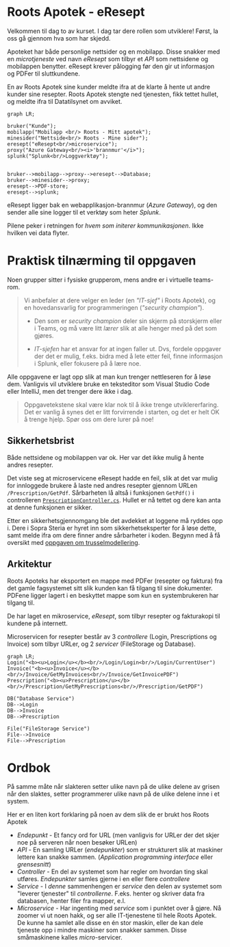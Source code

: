 # Roots Apotek - eResept

Velkommen til dag to av kurset. I dag tar dere rollen som utviklere! Først, la oss gå gjennom hva som har skjedd.

Apoteket har både personlige nettsider og en mobilapp. Disse snakker med en *microtjeneste* ved navn *eResept* som tilbyr et *API* som nettsidene og mobilappen benytter. eResept krever pålogging før den gir ut informasjon og PDFer til sluttkundene.

En av Roots Apotek sine kunder meldte ifra at de klarte å hente ut andre kunder sine resepter. Roots Apotek stengte ned tjenesten, fikk tettet hullet, og meldte ifra til Datatilsynet om avviket.


```mermaid
graph LR;

bruker("Kunde");
mobilapp("Mobilapp <br/> Roots - Mitt apotek");
minesider("Nettside<br/> Roots - Mine sider");
eresept("eResept<br/>microservice");
proxy("Azure Gateway<br/><i>'brannmur'</i>");
splunk("Splunk<br/>Loggverktøy");


bruker-->mobilapp-->proxy-->eresept-->Database;
bruker-->minesider-->proxy;
eresept-->PDF-store;
eresept-->splunk;

```

eResept ligger bak en webapplikasjon-brannmur (*Azure Gateway*), og den sender alle sine logger til et verktøy som heter *Splunk*.

Pilene peker i retningen for *hvem som initerer kommunikasjonen*. Ikke hvilken vei data flyter.
 

# Praktisk tilnærming til oppgaven
Noen grupper sitter i fysiske grupperom, mens andre er i virtuelle teams-rom. 

> Vi anbefaler at dere velger en leder (en *"IT-sjef"* i Roots Apotek), og en hovedansvarlig for programmeringen (*"security champion"*). 
>
> * Den som er *security champion* deler sin skjerm på storskjerm eller i Teams, og må være litt *lærer* slik at alle henger med på det som gjøres.
>
> * *IT-sjefen* har et ansvar for at ingen faller ut. Dvs, fordele oppgaver der det er mulig, f.eks. bidra med å lete etter feil, finne informasjon i Splunk, eller fokusere på å lære noe. 

Alle oppgavene er lagt opp slik at man kun trenger nettleseren for å løse dem. Vanligvis vil utviklere bruke en teksteditor som Visual Studio Code eller IntelliJ, men det trenger dere ikke i dag.

> Oppgavetekstene skal være klar nok til å ikke trenge utviklererfaring.
> Det er vanlig å synes det er litt forvirrende i starten, og det er helt 
> OK å trenge hjelp. Spør oss om dere lurer på noe!

## Sikkerhetsbrist
Både nettsidene og mobilappen var ok. Her var det ikke mulig å hente andres resepter. 

Det viste seg at microservicene eResept hadde en feil, slik at det var mulig for innloggede brukere å laste ned andres resepter gjennom URLen `/Prescription/GetPdf`. 
Sårbarheten lå altså i funksjonen `GetPdf()` i controlleren [`PrescriptionController.cs`](RootsPrescription/Controllers/PrescriptionController.cs). Hullet er nå tettet og dere kan anta at denne funksjonen er sikker.

Etter en sikkerhetsgjennomgang ble det avdekket at loggene må ryddes opp i. Dere i Sopra Steria er hyret inn som sikkerhetseksperter for å løse dette, samt melde ifra om dere finner andre sårbarheter i koden. Begynn med å få oversikt med [oppgaven om trusselmodellering](Oppgaver/0_trusselmodellering.md).


## Arkitektur
Roots Apoteks har eksportert en mappe med PDFer (resepter og faktura) fra det gamle fagsystemet sitt slik kunden kan få tilgang til sine dokumenter. PDFene ligger lagert i en beskyttet mappe som kun en systembrukeren har tilgang til. 

De har laget en mikroservice, *eResept*, som tilbyr resepter og fakturakopi til kundene på internett.

Microservicen for resepter består av 3 *controllere* (Login, Prescriptions og Invoice) som tilbyr URLer, og 2 *servicer* (FileStorage og Database).

```mermaid
graph LR;
Login("<b><u>Login</u></b><br/>/Login/Login<br/>/Login/CurrentUser")
Invoice("<b><u>Invoice</u></b><br/>/Invoice/GetMyInvoices<br/>/Invoice/GetInvoicePDF")
Prescription("<b><u>Prescription</u></b><br/>/Prescription/GetMyPrescriptions<br/>/Prescription/GetPDF")

DB("Database Service")
DB-->Login
DB-->Invoice
DB-->Prescription

File("FileStorage Service")
File-->Invoice
File-->Prescription

```

# Ordbok
På samme måte når slakteren setter ulike navn på de ulike delene av grisen når den slaktes, setter programmerer ulike navn på de ulike delene inne i et system.

Her er en liten kort forklaring på noen av dem slik de er brukt hos Roots Apotek
- *Endepunkt* - Et fancy ord for URL (men vanligvis for URLer der det skjer noe på serveren når noen besøker URLen)
- *API* - En samling URLer (*endepunkter*) som er strukturert slik at maskiner lettere kan snakke sammen. (*Application programming interface* eller *grensesnitt*)
- *Controller* - En del av systemet som har regler om hvordan ting skal utføres. *Endepunkter* samles gjerne i en eller flere *controllere*
- *Service* - I *denne* sammenhengen er *service* den delen av systemet som "leverer tjenester" til *controllerne*. F.eks. henter og skriver data fra databasen, henter filer fra mapper, e.l.
- *Microservice* - Har ingenting med *service* som i punktet over å gjøre. Nå zoomer vi ut noen hakk, og ser alle IT-tjenestene til hele Roots Apotek. De kunne ha samlet alle disse en én stor maskin, eller de kan dele tjeneste opp i mindre maskiner som snakker sammen. Disse småmaskinene kalles *micro*-servicer.
